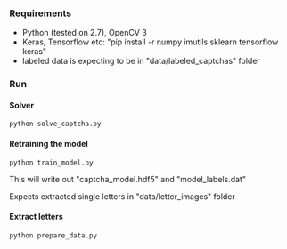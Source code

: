 ### Requirements

- Python (tested on 2.7), OpenCV 3
- Keras, Tensorflow etc: "pip install -r numpy imutils sklearn tensorflow keras"
- labeled data is expecting to be in "data/labeled_captchas" folder

### Run

#### Solver
`python solve_captcha.py`

#### Retraining the model
`python train_model.py`

This will write out "captcha_model.hdf5" and "model_labels.dat"

Expects extracted single letters in "data/letter_images" folder

#### Extract letters
`python prepare_data.py`
